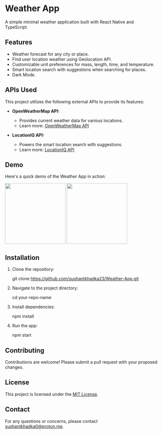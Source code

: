 # Weather App

A simple minimal weather application built with React Native and TypeScript.

## Features

- Weather forecast for any city or place.
- Find user location weather using Geolocation API.
- Customizable unit preferences for mass, length, time, and temperature.
- Smart location search with suggestions when searching for places.
- Dark Mode.

## APIs Used

This project utilizes the following external APIs to provide its features:

- **OpenWeatherMap API:**

  - Provides current weather data for various locations.
  - Learn more: [OpenWeatherMap API](https://openweathermap.org/)

- **LocationIQ API:**
  - Powers the smart location search with suggestions.
  - Learn more: [LocationIQ API](https://locationiq.com/)

## Demo

Here's a quick demo of the Weather App in action:
<!-- ![Weather App Light Demo](gifs/weather-app.gif)
![Weather App Dark Demo](gifs/dark-weather-app.gif) -->
<img src="gifs/weather-app.gif" width="200">
<img src="gifs/dark-weather-app.gif" width="200">

## Installation

1. Clone the repository:

   git clone https://github.com/sushantkhadka23/Weather-App.git

2. Navigate to the project directory:

   cd your-repo-name

3. Install dependencies:

   npm install

4. Run the app:

   npm start

## Contributing

Contributions are welcome! Please submit a pull request with your proposed changes.

## License

This project is licensed under the [MIT License](https://github.com/sushantkhadka23/Weather-App.git/blob/main/LICENSE).

## Contact

For any questions or concerns, please contact [sushantkhadka0@proton.me](mailto:sushantkhadka0@proton.me).
